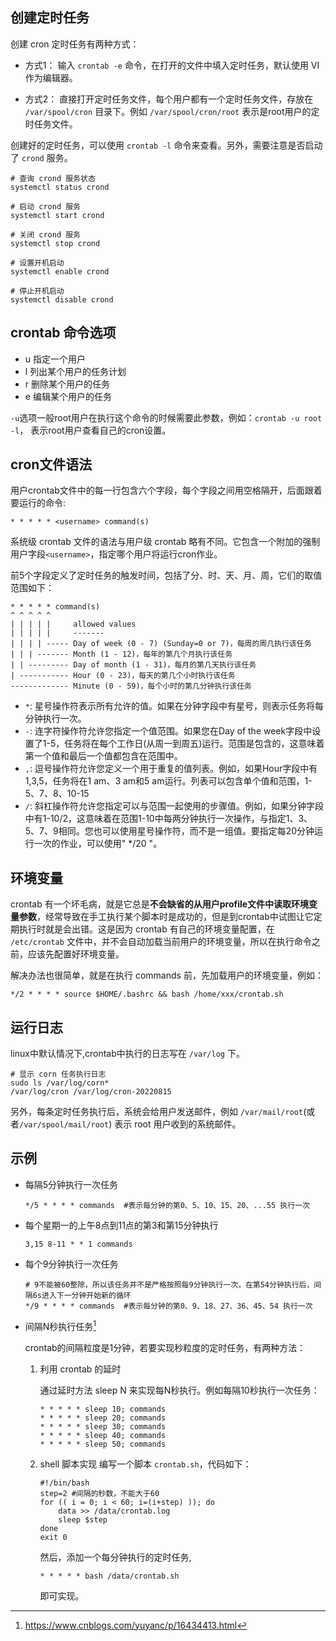 ## 创建定时任务
创建 cron 定时任务有两种方式：

- 方式1：
输入 `crontab -e` 命令，在打开的文件中填入定时任务，默认使用 VI 作为编辑器。

- 方式2：
直接打开定时任务文件，每个用户都有一个定时任务文件，存放在 `/var/spool/cron` 目录下。例如 `/var/spool/cron/root` 表示是root用户的定时任务文件。

创建好的定时任务，可以使用 `crontab -l` 命令来查看。另外，需要注意是否启动了 `crond` 服务。

```shell
# 查询 crond 服务状态
systemctl status crond

# 启动 crond 服务
systemctl start crond

# 关闭 crond 服务
systemctl stop crond

# 设置开机启动
systemctl enable crond

# 停止开机启动
systemctl disable crond
```

## crontab 命令选项

- u 指定一个用户
- l 列出某个用户的任务计划
- r 删除某个用户的任务
- e 编辑某个用户的任务

`-u`选项一般root用户在执行这个命令的时候需要此参数，例如：`crontab -u root -l`， 表示root用户查看自己的cron设置。

## cron文件语法
用户crontab文件中的每一行包含六个字段，每个字段之间用空格隔开，后面跟着要运行的命令:
```
* * * * * <username> command(s)
```
系统级 crontab 文件的语法与用户级 crontab 略有不同。它包含一个附加的强制用户字段`<username>`，指定哪个用户将运行cron作业。

前5个字段定义了定时任务的触发时间，包括了分、时、天、月、周，它们的取值范围如下：
```
* * * * * command(s)
^ ^ ^ ^ ^
| | | | |     allowed values
| | | | |     -------
| | | | ----- Day of week (0 - 7) (Sunday=0 or 7)，每周的周几执行该任务
| | | ------- Month (1 - 12)，每年的第几个月执行该任务
| | --------- Day of month (1 - 31)，每月的第几天执行该任务
| ----------- Hour (0 - 23)，每天的第几个小时执行该任务
------------- Minute (0 - 59)，每个小时的第几分钟执行该任务
```

- `*`: 星号操作符表示所有允许的值。如果在分钟字段中有星号，则表示任务将每分钟执行一次。
- `-`: 连字符操作符允许您指定一个值范围。如果您在Day of the week字段中设置了1-5，任务将在每个工作日(从周一到周五)运行。范围是包含的，这意味着第一个值和最后一个值都包含在范围中。
- `,`: 逗号操作符允许您定义一个用于重复的值列表。例如，如果Hour字段中有1,3,5，任务将在1 am、3 am和5 am运行。列表可以包含单个值和范围，1-5、7、8、10-15
- `/`: 斜杠操作符允许您指定可以与范围一起使用的步骤值。例如，如果分钟字段中有1-10/2，这意味着在范围1-10中每两分钟执行一次操作，与指定1、3、5、7、9相同。您也可以使用星号操作符，而不是一组值。要指定每20分钟运行一次的作业，可以使用" */20 "。


## 环境变量

crontab 有一个坏毛病，就是它总是**不会缺省的从用户profile文件中读取环境变量参数**，经常导致在手工执行某个脚本时是成功的，但是到crontab中试图让它定期执行时就是会出错。这是因为 crontab 有自己的环境变量配置，在 `/etc/crontab` 文件中，并不会自动加载当前用户的环境变量，所以在执行命令之前，应该先配置好环境变量。

解决办法也很简单，就是在执行 commands 前，先加载用户的环境变量，例如：
```
*/2 * * * * source $HOME/.bashrc && bash /home/xxx/crontab.sh
```

## 运行日志

linux中默认情况下,crontab中执行的日志写在 `/var/log` 下。
```
# 显示 corn 任务执行日志
sudo ls /var/log/corn*
/var/log/cron /var/log/cron-20220815
```

另外，每条定时任务执行后，系统会给用户发送邮件，例如 `/var/mail/root`(或者`/var/spool/mail/root`) 表示 root 用户收到的系统邮件。

## 示例
- 每隔5分钟执行一次任务
    ```
    */5 * * * * commands  #表示每分钟的第0、5、10、15、20、...55 执行一次
    ```

- 每个星期一的上午8点到11点的第3和第15分钟执行
    ```
    3,15 8-11 * * 1 commands
    ```

- 每个9分钟执行一次任务
    ```
    # 9不能被60整除，所以该任务并不是严格按照每9分钟执行一次，在第54分钟执行后，间隔6s进入下一分钟开始新的循环
    */9 * * * * commands  #表示每分钟的第0、9、18、27、36、45、54 执行一次
    ```

- 间隔N秒执行任务[^参考]

    crontab的间隔粒度是1分钟，若要实现秒粒度的定时任务，有两种方法：
    1. 利用 crontab 的延时

        通过延时方法 sleep N 来实现每N秒执行。例如每隔10秒执行一次任务：
        ```
        * * * * * sleep 10; commands
        * * * * * sleep 20; commands
        * * * * * sleep 30; commands
        * * * * * sleep 40; commands
        * * * * * sleep 50; commands
        ```
    2. shell 脚本实现
        编写一个脚本 `crontab.sh`，代码如下：
        ```shell
        #!/bin/bash
        step=2 #间隔的秒数，不能大于60
        for (( i = 0; i < 60; i=(i+step) )); do
            data >> /data/crontab.log
            sleep $step
        done
        exit 0
        ```
        然后，添加一个每分钟执行的定时任务,
        ```
        * * * * * bash /data/crontab.sh
        ```
        即可实现。


[^参考]:https://www.cnblogs.com/yuyanc/p/16434413.html